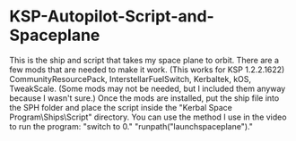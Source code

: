 # KSP-Autopilot-Script-and-Spaceplane
This is the ship and script that takes my space plane to orbit. There are a few mods that are needed to make it work. (This works for KSP 1.2.2.1622)
CommunityResourcePack, InterstellarFuelSwitch, Kerbaltek, kOS, TweakScale. (Some mods may not be needed, but I included them anyway because I wasn't sure.)
Once the mods are installed, put the ship file into the SPH folder and place the script inside the "Kerbal Space Program\Ships\Script" directory. You can use the method I use in the video to run the program:
"switch to 0."
"runpath("launchspaceplane")."
